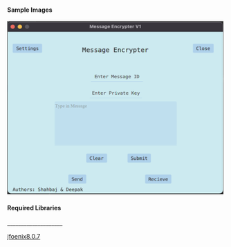 <h4><b> Sample Images</b></h4>

<img src="https://github.com/dkkumar77/MessageEncrypter/blob/b5be9b648ad830a6f62b7fff156b0d9df564fc7f/Pictures/BootPic.png" width="500" height="400" />


<h4>Required Libraries</h4>
____________________


<a href="https://jar-download.com/artifacts/com.jfoenix/jfoenix/8.0.7/source-code">jfoenix8.0.7</a>
